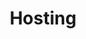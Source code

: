 ---
title: Hosting
slug: hosting
sections: Primeros pasos, Configuración del alojamiento, Tutoriales, CMS, FTP y SSH, SSL, Bases de datos, CloudDB, PHP, Optimización del sitio web, Diagnóstico, Tareas automatizadas (Cron), Reescritura y autenticación, Casos de uso
order: 02 
---